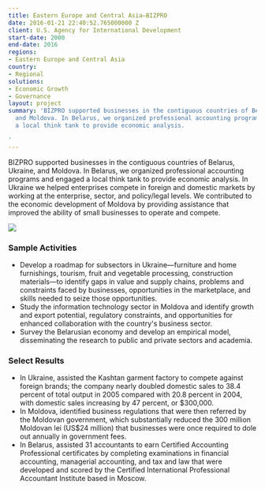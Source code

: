 ```yaml
---
title: Eastern Europe and Central Asia—BIZPRO
date: 2016-01-21 22:40:52.765000000 Z
client: U.S. Agency for International Development
start-date: 2000
end-date: 2016
regions:
- Eastern Europe and Central Asia
country:
- Regional
solutions:
- Economic Growth
- Governance
layout: project
summary: 'BIZPRO supported businesses in the contiguous countries of Belarus, Ukraine,
  and Moldova. In Belarus, we organized professional accounting programs and engaged
  a local think tank to provide economic analysis.

'
---
```


BIZPRO supported businesses in the contiguous countries of Belarus, Ukraine, and Moldova. In Belarus, we organized professional accounting programs and engaged a local think tank to provide economic analysis. In Ukraine we helped enterprises compete in foreign and domestic markets by working at the enterprise, sector, and policy/legal levels. We contributed to the economic development of Moldova by providing assistance that improved the ability of small businesses to operate and compete.

![][1]

###  Sample Activities

* Develop a roadmap for subsectors in Ukraine—furniture and home furnishings, tourism, fruit and vegetable processing, construction materials—to identify gaps in value and supply chains, problems and constraints faced by businesses, opportunities in the marketplace, and skills needed to seize those opportunities.
* Study the information technology sector in Moldova and identify growth and export potential, regulatory constraints, and opportunities for enhanced collaboration with the country's business sector.
* Survey the Belarusian economy and develop an empirical model, disseminating the research to public and private sectors and academia.

###  Select Results

* In Ukraine, assisted the Kashtan garment factory to compete against foreign brands; the company nearly doubled domestic sales to 38.4 percent of total output in 2005 compared with 20.8 percent in 2004, with domestic sales increasing by 47 percent, or $300,000.
* In Moldova, identified business regulations that were then referred by the Moldovan government, which substantially reduced the 300 million Moldovan lei (US$24 million) that businesses were once required to dole out annually in government fees.
* In Belarus, assisted 31 accountants to earn Certified Accounting Professional certificates by completing examinations in financial accounting, managerial accounting, and tax and law that were developed and scored by the Certified International Professional Accountant Institute based in Moscow.

[1]: /assets/images/projects/BIZPRO.jpg
